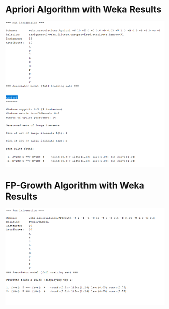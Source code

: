 # Apriori Algorithm with Weka Results

![Alt text](Apriori-Results.PNG?raw=true "Result")

# FP-Growth Algorithm with Weka Results

![Alt text](FP-Growth-Results.PNG "Result")
